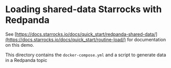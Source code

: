 # Loading shared-data Starrocks with Redpanda

See [https://docs.starrocks.io/docs/quick_start/redpanda-shared-data/](https://docs.starrocks.io/docs/quick_start/routine-load/) for documentation on this demo.

This directory contains the `docker-compose.yml` and a script to generate data in a Redpanda topic
